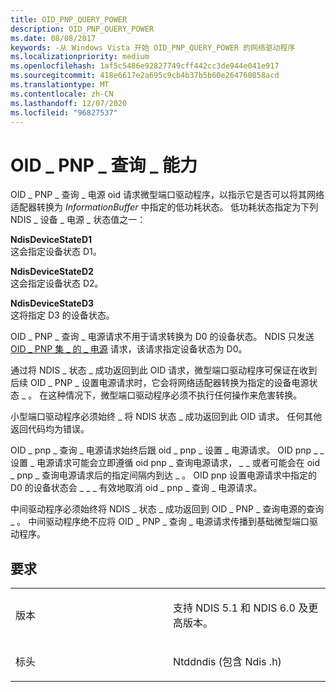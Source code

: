 ```yaml
---
title: OID_PNP_QUERY_POWER
description: OID_PNP_QUERY_POWER
ms.date: 08/08/2017
keywords: -从 Windows Vista 开始 OID_PNP_QUERY_POWER 的网络驱动程序
ms.localizationpriority: medium
ms.openlocfilehash: 1af5c5486e92827749cff442cc3de944e041e917
ms.sourcegitcommit: 418e6617e2a695c9cb4b37b5b60e264760858acd
ms.translationtype: MT
ms.contentlocale: zh-CN
ms.lasthandoff: 12/07/2020
ms.locfileid: "96827537"
---
```

# <a name="oid_pnp_query_power"></a>OID \_ PNP \_ 查询 \_ 能力





OID \_ PNP \_ 查询 \_ 电源 oid 请求微型端口驱动程序，以指示它是否可以将其网络适配器转换为 *InformationBuffer* 中指定的低功耗状态。 低功耗状态指定为下列 NDIS \_ 设备 \_ 电源 \_ 状态值之一：

<a href="" id="ndisdevicestated1"></a>**NdisDeviceStateD1**  
这会指定设备状态 D1。

<a href="" id="ndisdevicestated2"></a>**NdisDeviceStateD2**  
这会指定设备状态 D2。

<a href="" id="ndisdevicestated3"></a>**NdisDeviceStateD3**  
这将指定 D3 的设备状态。

OID \_ PNP \_ 查询 \_ 电源请求不用于请求转换为 D0 的设备状态。 NDIS 只发送 [OID \_ PNP 集 \_ 的 \_ 电源](oid-pnp-set-power.md) 请求，该请求指定设备状态为 D0。

通过将 NDIS \_ 状态 \_ 成功返回到此 OID 请求，微型端口驱动程序可保证在收到后续 OID \_ PNP \_ 设置电源请求时，它会将网络适配器转换为指定的设备电源状态 \_ 。 在这种情况下，微型端口驱动程序必须不执行任何操作来危害转换。

小型端口驱动程序必须始终 \_ 将 NDIS 状态 \_ 成功返回到此 OID 请求。 任何其他返回代码均为错误。

OID \_ pnp \_ 查询 \_ 电源请求始终后跟 oid \_ pnp \_ 设置 \_ 电源请求。 OID pnp \_ \_ 设置 \_ 电源请求可能会立即遵循 oid pnp \_ 查询电源请求， \_ \_ 或者可能会在 oid \_ pnp \_ 查询电源请求后的指定间隔内到达 \_ 。 OID pnp 设置电源请求中指定的 D0 的设备状态会 \_ \_ \_ 有效地取消 oid \_ pnp \_ 查询 \_ 电源请求。

中间驱动程序必须始终将 NDIS \_ 状态 \_ 成功返回到 OID \_ PNP \_ 查询电源的查询 \_ 。 中间驱动程序绝不应将 OID \_ PNP \_ 查询 \_ 电源请求传播到基础微型端口驱动程序。

<a name="requirements"></a>要求
------------

<table>
<colgroup>
<col width="50%" />
<col width="50%" />
</colgroup>
<tbody>
<tr class="odd">
<td><p>版本</p></td>
<td><p>支持 NDIS 5.1 和 NDIS 6.0 及更高版本。</p></td>
</tr>
<tr class="even">
<td><p>标头</p></td>
<td>Ntddndis (包含 Ndis .h) </td>
</tr>
</tbody>
</table>

 

 




